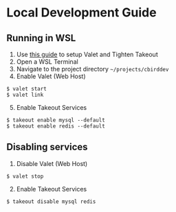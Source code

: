 # Local Development Guide

## Running in WSL

1. Use [this guide](https://dev.to/mafx/php-development-on-win10-through-wsl2-laravel-valet-and-tighten-takeout-5en8) to setup Valet and Tighten Takeout
2. Open a WSL Terminal
3. Navigate to the project directory `~/projects/cbirddev`
4. Enable Valet (Web Host)
```shell
$ valet start
$ valet link
```
5. Enable Takeout Services
```shell
$ takeout enable mysql --default
$ takeout enable redis --default
```

## Disabling services
1. Disable Valet (Web Host)
```shell
$ valet stop
```
2. Enable Takeout Services
```shell
$ takeout disable mysql redis
```
